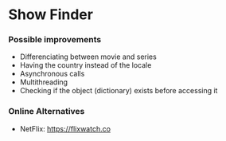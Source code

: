 # Show Finder

### Possible improvements

- Differenciating between movie and series
- Having the country instead of the locale
- Asynchronous calls
- Multithreading
- Checking if the object (dictionary) exists before accessing it

### Online Alternatives

- NetFlix: https://flixwatch.co
